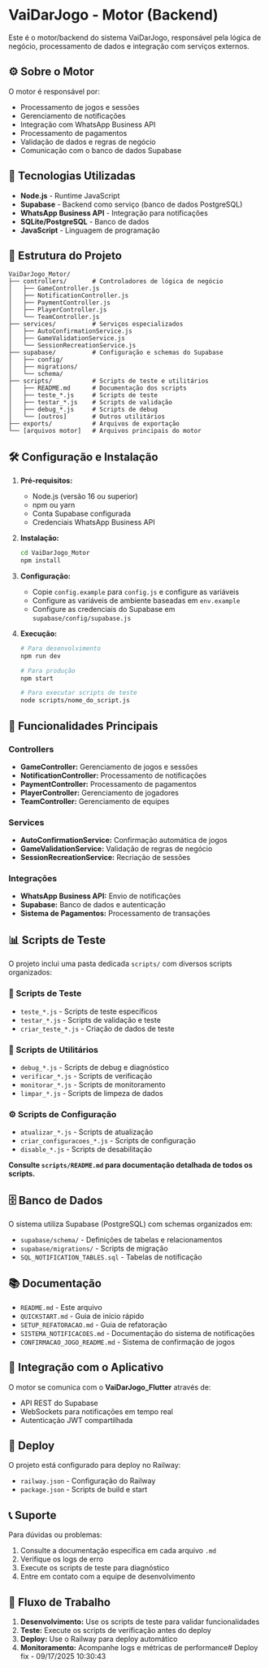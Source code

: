 # VaiDarJogo - Motor (Backend)

Este é o motor/backend do sistema VaiDarJogo, responsável pela lógica de negócio, processamento de dados e integração com serviços externos.

## ⚙️ Sobre o Motor

O motor é responsável por:
- Processamento de jogos e sessões
- Gerenciamento de notificações
- Integração com WhatsApp Business API
- Processamento de pagamentos
- Validação de dados e regras de negócio
- Comunicação com o banco de dados Supabase

## 🚀 Tecnologias Utilizadas

- **Node.js** - Runtime JavaScript
- **Supabase** - Backend como serviço (banco de dados PostgreSQL)
- **WhatsApp Business API** - Integração para notificações
- **SQLite/PostgreSQL** - Banco de dados
- **JavaScript** - Linguagem de programação

## 📁 Estrutura do Projeto

```
VaiDarJogo_Motor/
├── controllers/       # Controladores de lógica de negócio
│   ├── GameController.js
│   ├── NotificationController.js
│   ├── PaymentController.js
│   ├── PlayerController.js
│   └── TeamController.js
├── services/          # Serviços especializados
│   ├── AutoConfirmationService.js
│   ├── GameValidationService.js
│   └── SessionRecreationService.js
├── supabase/          # Configuração e schemas do Supabase
│   ├── config/
│   ├── migrations/
│   └── schema/
├── scripts/           # Scripts de teste e utilitários
│   ├── README.md      # Documentação dos scripts
│   ├── teste_*.js     # Scripts de teste
│   ├── testar_*.js    # Scripts de validação
│   ├── debug_*.js     # Scripts de debug
│   └── [outros]       # Outros utilitários
├── exports/           # Arquivos de exportação
└── [arquivos motor]   # Arquivos principais do motor
```

## 🛠️ Configuração e Instalação

1. **Pré-requisitos:**
   - Node.js (versão 16 ou superior)
   - npm ou yarn
   - Conta Supabase configurada
   - Credenciais WhatsApp Business API

2. **Instalação:**
   ```bash
   cd VaiDarJogo_Motor
   npm install
   ```

3. **Configuração:**
   - Copie `config.example` para `config.js` e configure as variáveis
   - Configure as variáveis de ambiente baseadas em `env.example`
   - Configure as credenciais do Supabase em `supabase/config/supabase.js`

4. **Execução:**
   ```bash
   # Para desenvolvimento
   npm run dev
   
   # Para produção
   npm start
   
   # Para executar scripts de teste
   node scripts/nome_do_script.js
   ```

## 🔧 Funcionalidades Principais

### Controllers
- **GameController:** Gerenciamento de jogos e sessões
- **NotificationController:** Processamento de notificações
- **PaymentController:** Processamento de pagamentos
- **PlayerController:** Gerenciamento de jogadores
- **TeamController:** Gerenciamento de equipes

### Services
- **AutoConfirmationService:** Confirmação automática de jogos
- **GameValidationService:** Validação de regras de negócio
- **SessionRecreationService:** Recriação de sessões

### Integrações
- **WhatsApp Business API:** Envio de notificações
- **Supabase:** Banco de dados e autenticação
- **Sistema de Pagamentos:** Processamento de transações

## 📊 Scripts de Teste

O projeto inclui uma pasta dedicada `scripts/` com diversos scripts organizados:

### 🧪 Scripts de Teste
- `teste_*.js` - Scripts de teste específicos
- `testar_*.js` - Scripts de validação e teste
- `criar_teste_*.js` - Criação de dados de teste

### 🔧 Scripts de Utilitários
- `debug_*.js` - Scripts de debug e diagnóstico
- `verificar_*.js` - Scripts de verificação
- `monitorar_*.js` - Scripts de monitoramento
- `limpar_*.js` - Scripts de limpeza de dados

### ⚙️ Scripts de Configuração
- `atualizar_*.js` - Scripts de atualização
- `criar_configuracoes_*.js` - Scripts de configuração
- `disable_*.js` - Scripts de desabilitação

**Consulte `scripts/README.md` para documentação detalhada de todos os scripts.**

## 🗄️ Banco de Dados

O sistema utiliza Supabase (PostgreSQL) com schemas organizados em:
- `supabase/schema/` - Definições de tabelas e relacionamentos
- `supabase/migrations/` - Scripts de migração
- `SQL_NOTIFICATION_TABLES.sql` - Tabelas de notificação

## 📚 Documentação

- `README.md` - Este arquivo
- `QUICKSTART.md` - Guia de início rápido
- `SETUP_REFATORACAO.md` - Guia de refatoração
- `SISTEMA_NOTIFICACOES.md` - Documentação do sistema de notificações
- `CONFIRMACAO_JOGO_README.md` - Sistema de confirmação de jogos

## 🔗 Integração com o Aplicativo

O motor se comunica com o **VaiDarJogo_Flutter** através de:
- API REST do Supabase
- WebSockets para notificações em tempo real
- Autenticação JWT compartilhada

## 🚀 Deploy

O projeto está configurado para deploy no Railway:
- `railway.json` - Configuração do Railway
- `package.json` - Scripts de build e start

## 📞 Suporte

Para dúvidas ou problemas:
1. Consulte a documentação específica em cada arquivo `.md`
2. Verifique os logs de erro
3. Execute os scripts de teste para diagnóstico
4. Entre em contato com a equipe de desenvolvimento

## 🔄 Fluxo de Trabalho

1. **Desenvolvimento:** Use os scripts de teste para validar funcionalidades
2. **Teste:** Execute os scripts de verificação antes do deploy
3. **Deploy:** Use o Railway para deploy automático
4. **Monitoramento:** Acompanhe logs e métricas de performance#   D e p l o y   f i x   -   0 9 / 1 7 / 2 0 2 5   1 0 : 3 0 : 4 3  
 